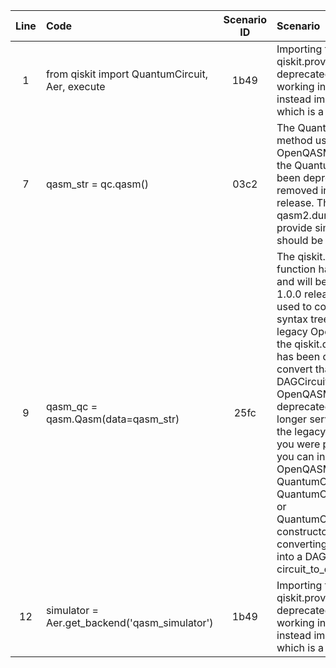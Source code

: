 | Line | Code | Scenario ID | Scenario | Artifact | Refactoring |
| :--: | :--- | :---------: | :------- | :------- | :---------- |
| 1 | from qiskit import QuantumCircuit, Aer, execute | 1b49 | Importing from qiskit.providers.aer is deprecated and will stop working in Qiskit 1.0. You should instead import from qiskit_aer, which is a drop-in replacement. | qiskit.providers.aer | from qiskit_aer import Aer |
| 7 | qasm_str = qc.qasm() | 03c2 | The QuantumCircuit.qasm() method used to generate a OpenQASM 2 representation of the QuantumCircuit object has been deprecated and will be removed in the Qiskit 1.0.0 release. The qasm2.dump() or qasm2.dumps() functions which provide similar functionality should be used instead. | QuantumCircuit.qasm() | qasm2.dumps(qc) |
| 9 | qasm_qc = qasm.Qasm(data=qasm_str) | 25fc | The qiskit.converters.ast_to_dag function has been deprecated and will be removed in the Qiskit 1.0.0 release. It previously was used to convert the abstract syntax tree generated by the legacy OpenQASM 2 parser (in the qiskit.qasm module which has been deprecated) and convert that directly to a DAGCircuit. As the legacy OpenQASM 2 parser has been deprecated this function will no longer serves a purpose after the legacy parser is removed. If you were previously using this, you can instead parse your OpenQASM 2 files into a QuantumCircuit using the QuantumCircuit.from_qasm_file() or QuantumCircuit.from_qasm_str() constructor methods and then converting that QuantumCircuit into a DAGCircuit with circuit_to_dag(). | qiskit.qasm.Qasm | QuantumCircuit.from_qasm_str(qasm_str) |
| 12 | simulator = Aer.get_backend('qasm_simulator') | 1b49 | Importing from qiskit.providers.aer is deprecated and will stop working in Qiskit 1.0. You should instead import from qiskit_aer, which is a drop-in replacement. | Aer.get_backend | from qiskit_aer import Aer; simulator = Aer.get_backend('qasm_simulator') |